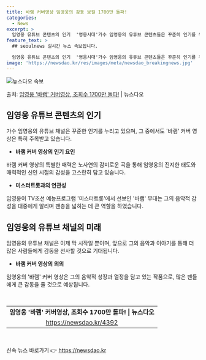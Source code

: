 ```yaml
---
title: 바램 커버영상 임영웅의 감동 보컬 1700만 돌파!
categories:
  - News
excerpt: >
  임영웅 유튜브 콘텐츠의 인기  '영웅시대'가수 임영웅의 유튜브 콘텐츠들은 꾸준히 인기를 유지하며, 그는 유튜…
feature_text: >
  ## seoulnews 실시간 뉴스 속보입니다.

  임영웅 유튜브 콘텐츠의 인기  '영웅시대'가수 임영웅의 유튜브 콘텐츠들은 꾸준히 인기를 유지하며, 그는 유튜…
image: 'https://newsdao.kr/res/images/meta/newsdao_breakingnews.jpg'
---
```


![뉴스다오 속보](https://newsdao.kr/res/images/meta/newsdao_breakingnews.jpg)

<p>출처: <a href="https://newsdao.kr/4392" rel="dofollow">임영웅 '바램' 커버영상, 조회수 1700만 돌파!</a> | 뉴스다오</p>

<h2 data-ke-size="size26">임영웅 유튜브 콘텐츠의 인기</h2>
<p data-ke-size="size16">가수 임영웅의 유튜브 채널은 꾸준한 인기를 누리고 있으며, 그 중에서도 '바램' 커버 영상은 특히 주목받고 있습니다.</p>
<ul>
  <li><b>바램 커버 영상의 인기 요인</b></li>
</ul>
<p data-ke-size="size16">바램 커버 영상의 특별한 매력은 노사연의 감미로운 곡을 통해 임영웅의 진지한 태도와 매력적인 신인 시절의 감성을 고스란히 담고 있습니다.</p>
<ul>
  <li><b>미스터트롯과의 연관성</b></li>
</ul>
<p data-ke-size="size16">임영웅이 TV조선 예능프로그램 '미스터트롯'에서 선보인 '바램' 무대는 그의 음악적 감성을 대중에게 알리며 팬층을 넓히는 데 큰 역할을 하였습니다.</p>

<h2 data-ke-size="size26">임영웅의 유튜브 채널의 미래</h2>
<p data-ke-size="size16">임영웅의 유튜브 채널은 이제 막 시작일 뿐이며, 앞으로 그의 음악과 이야기를 통해 더 많은 사람들에게 감동을 선사할 것으로 기대됩니다.</p>

<ul>
  <li><b>바램 커버 영상의 의의</b></li>
</ul>
<p data-ke-size="size16">임영웅의 '바램' 커버 영상은 그의 음악적 성장과 열정을 담고 있는 작품으로, 많은 팬들에게 큰 감동을 줄 것으로 예상됩니다.</p>
<p data-ke-size="size16">&nbsp;</p>
<table>
  <tr>
    <td style="text-align: center; height: 17px;"><b>임영웅 '바램' 커버영상, 조회수 1700만 돌파! | 뉴스다오</b></td>
  </tr>
  <tr>
    <td style="text-align: center; height: 17px;"><a href="https://newsdao.kr/4392">https://newsdao.kr/4392</a></td>
  </tr>
</table>
<p data-ke-size="size16">&nbsp;</p> 

신속 뉴스 바로가기 👉 <a href="https://newsdao.kr" rel="dofollow">https://newsdao.kr</a>



